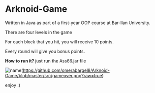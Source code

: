 # Arknoid-Game
Written in Java as part of a first-year OOP course at Bar-Ilan University.

There are four levels in the game

For each block that you hit, you will receive 10 points.

Every round will give you bonus points.

**How to run it?** 
just run the Ass66.jar file

![name](https://github.com/omerabargel8/Arknoid-Game/blob/master/src/gameover.png?raw=true)(https://github.com/omerabargel8/Arknoid-Game/blob/master/src/gameover.png?raw=true)

enjoy :)
